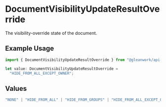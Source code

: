 # DocumentVisibilityUpdateResultOverride

The visibility-override state of the document.

## Example Usage

```typescript
import { DocumentVisibilityUpdateResultOverride } from "@gleanwork/api-client/models/components";

let value: DocumentVisibilityUpdateResultOverride =
  "HIDE_FROM_ALL_EXCEPT_OWNER";
```

## Values

```typescript
"NONE" | "HIDE_FROM_ALL" | "HIDE_FROM_GROUPS" | "HIDE_FROM_ALL_EXCEPT_OWNER"
```